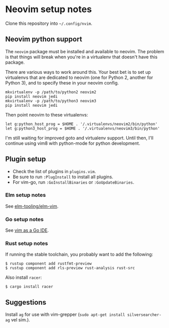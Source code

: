 # Neovim setup notes

Clone this repository into `~/.config/nvim`.

## Neovim python support

The `neovim` package must be installed and available to neovim. The
problem is that things will break when you're in a virtualenv that
doesn't have this package.

There are various ways to work around this. Your best bet is to set up
virtualenvs that are dedicated to neovim (one for Python 2, another for
Python 3), and to specify these in your neovim config.
```
mkvirtualenv -p /path/to/python2 neovim2
pip install neovim jedi
mkvirtualenv -p /path/to/python3 neovim3
pip install neovim jedi
```

Then point neovim to these virtualenvs:
```
let g:python_host_prog = $HOME . '/.virtualenvs/neovim2/bin/python'
let g:python3_host_prog = $HOME . '/.virtualenvs/neovim3/bin/python'
```

I'm still waiting for improved goto and virtualenv support. Until then,
I'll continue using vim8 with python-mode for python development.

## Plugin setup

* Check the list of plugins in `plugins.vim`.
* Be sure to run `:PlugInstall` to install all plugins.
* For vim-go, run `:GoInstallBinaries` or `:GoUpdateBinaries`.

### Elm setup notes

See [elm-tooling/elm-vim](https://github.com/elm-tooling/elm-vim).

### Go setup notes

See [vim as a Go IDE](https://octetz.com/posts/vim-as-go-ide).

### Rust setup notes

If running the stable toolchain, you probably want to add the following:
```
$ rustup component add rustfmt-preview
$ rustup component add rls-preview rust-analysis rust-src
```

Also install `racer`:
```
$ cargo install racer
```

## Suggestions

Install `ag` for use with vim-grepper (`sudo apt-get install
silversearcher-ag` vel sim.).
